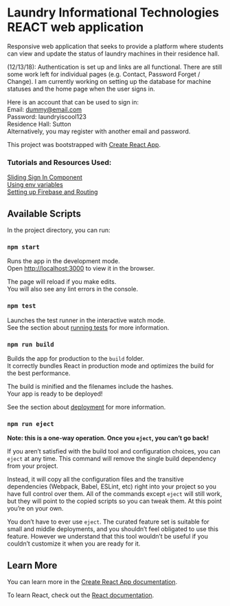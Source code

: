 # Laundry Informational Technologies REACT web application
Responsive web application that seeks to provide a platform where students can view and update the status of laundry machines in their residence hall.

(12/13/18): Authentication is set up and links are all functional. There are still some work left for individual pages (e.g. Contact, Password Forget / Change). I am currently working on setting up the database for machine statuses and the home page when the user signs in.

Here is an account that can be used to sign in: <br>
Email: dummy@email.com <br>
Password: laundryiscool123 <br>
Residence Hall: Sutton <br>
Alternatively, you may register with another email and password.

This project was bootstrapped with [Create React App](https://github.com/facebook/create-react-app).

### Tutorials and Resources Used:
[Sliding Sign In Component](https://www.kirupa.com/react/smooth_sliding_menu_react_motion.html) <br>
[Using env variables](https://medium.freecodecamp.org/heres-how-you-can-actually-use-node-environment-variables-8fdf98f53a0a) <br>
[Setting up Firebase and Routing](https://www.robinwieruch.de/complete-firebase-authentication-react-tutorial/)

## Available Scripts

In the project directory, you can run:

### `npm start`

Runs the app in the development mode.<br>
Open [http://localhost:3000](http://localhost:3000) to view it in the browser.

The page will reload if you make edits.<br>
You will also see any lint errors in the console.

### `npm test`

Launches the test runner in the interactive watch mode.<br>
See the section about [running tests](https://facebook.github.io/create-react-app/docs/running-tests) for more information.

### `npm run build`

Builds the app for production to the `build` folder.<br>
It correctly bundles React in production mode and optimizes the build for the best performance.

The build is minified and the filenames include the hashes.<br>
Your app is ready to be deployed!

See the section about [deployment](https://facebook.github.io/create-react-app/docs/deployment) for more information.

### `npm run eject`

**Note: this is a one-way operation. Once you `eject`, you can’t go back!**

If you aren’t satisfied with the build tool and configuration choices, you can `eject` at any time. This command will remove the single build dependency from your project.

Instead, it will copy all the configuration files and the transitive dependencies (Webpack, Babel, ESLint, etc) right into your project so you have full control over them. All of the commands except `eject` will still work, but they will point to the copied scripts so you can tweak them. At this point you’re on your own.

You don’t have to ever use `eject`. The curated feature set is suitable for small and middle deployments, and you shouldn’t feel obligated to use this feature. However we understand that this tool wouldn’t be useful if you couldn’t customize it when you are ready for it.

## Learn More

You can learn more in the [Create React App documentation](https://facebook.github.io/create-react-app/docs/getting-started).

To learn React, check out the [React documentation](https://reactjs.org/).
